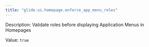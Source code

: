 ```yaml
---
title: "glide.ui.homepage.enforce_app_menu_roles"
---
```


Description: Validate roles before displaying Application Menus in Homepages

Value: `true`